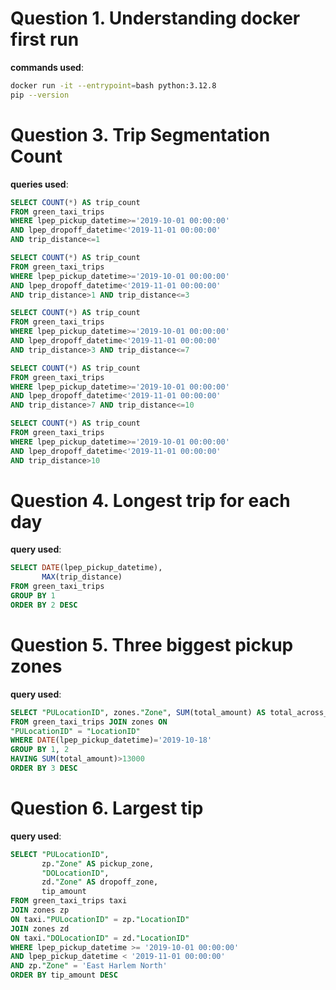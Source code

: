# Question 1. Understanding docker first run  
**commands used**:     
```bash
docker run -it --entrypoint=bash python:3.12.8    
pip --version
```

# Question 3. Trip Segmentation Count
**queries used**:  
```sql  
SELECT COUNT(*) AS trip_count   
FROM green_taxi_trips    
WHERE lpep_pickup_datetime>='2019-10-01 00:00:00'   
AND lpep_dropoff_datetime<'2019-11-01 00:00:00'  
AND trip_distance<=1  

SELECT COUNT(*) AS trip_count   
FROM green_taxi_trips   
WHERE lpep_pickup_datetime>='2019-10-01 00:00:00'   
AND lpep_dropoff_datetime<'2019-11-01 00:00:00'  
AND trip_distance>1 AND trip_distance<=3

SELECT COUNT(*) AS trip_count 
FROM green_taxi_trips 
WHERE lpep_pickup_datetime>='2019-10-01 00:00:00' 
AND lpep_dropoff_datetime<'2019-11-01 00:00:00'
AND trip_distance>3 AND trip_distance<=7

SELECT COUNT(*) AS trip_count 
FROM green_taxi_trips 
WHERE lpep_pickup_datetime>='2019-10-01 00:00:00' 
AND lpep_dropoff_datetime<'2019-11-01 00:00:00'
AND trip_distance>7 AND trip_distance<=10

SELECT COUNT(*) AS trip_count 
FROM green_taxi_trips 
WHERE lpep_pickup_datetime>='2019-10-01 00:00:00' 
AND lpep_dropoff_datetime<'2019-11-01 00:00:00'
AND trip_distance>10
```

# Question 4. Longest trip for each day
**query used**:
```sql
SELECT DATE(lpep_pickup_datetime), 
       MAX(trip_distance) 
FROM green_taxi_trips 
GROUP BY 1 
ORDER BY 2 DESC
```

# Question 5. Three biggest pickup zones
**query used**:
```sql
SELECT "PULocationID", zones."Zone", SUM(total_amount) AS total_across_all_trips  
FROM green_taxi_trips JOIN zones ON
"PULocationID" = "LocationID"
WHERE DATE(lpep_pickup_datetime)='2019-10-18'
GROUP BY 1, 2
HAVING SUM(total_amount)>13000
ORDER BY 3 DESC
```

# Question 6. Largest tip
**query used**:
```sql
SELECT "PULocationID",
	   zp."Zone" AS pickup_zone,
	   "DOLocationID", 
	   zd."Zone" AS dropoff_zone,
	   tip_amount
FROM green_taxi_trips taxi
JOIN zones zp
ON taxi."PULocationID" = zp."LocationID"
JOIN zones zd
ON taxi."DOLocationID" = zd."LocationID"
WHERE lpep_pickup_datetime >= '2019-10-01 00:00:00'
AND lpep_pickup_datetime < '2019-11-01 00:00:00'
AND zp."Zone" = 'East Harlem North'
ORDER BY tip_amount DESC
```


